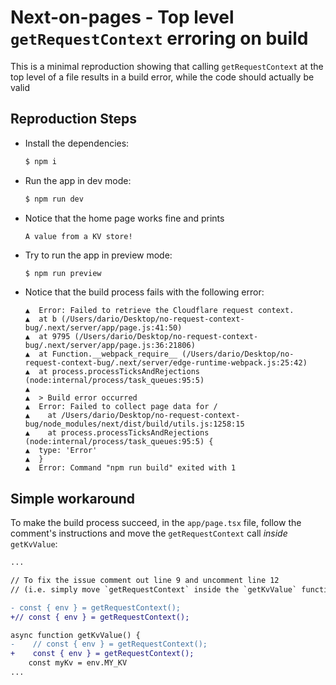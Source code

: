 # Next-on-pages - Top level `getRequestContext` erroring on build

This is a minimal reproduction showing that calling `getRequestContext` at the top level of a file
results in a build error, while the code should actually be valid

## Reproduction Steps

- Install the dependencies:
  ```sh
  $ npm i
  ```

- Run the app in dev mode:
  ```sh
  $ npm run dev
  ```

- Notice that the home page works fine and prints
  ```
  A value from a KV store!
  ```

- Try to run the app in preview mode:
  ```sh
  $ npm run preview
  ```

- Notice that the build process fails with the following error:
  ```
  ▲  Error: Failed to retrieve the Cloudflare request context.
  ▲  at b (/Users/dario/Desktop/no-request-context-bug/.next/server/app/page.js:41:50)
  ▲  at 9795 (/Users/dario/Desktop/no-request-context-bug/.next/server/app/page.js:36:21806)
  ▲  at Function.__webpack_require__ (/Users/dario/Desktop/no-request-context-bug/.next/server/edge-runtime-webpack.js:25:42)
  ▲  at process.processTicksAndRejections (node:internal/process/task_queues:95:5)
  ▲  
  ▲  > Build error occurred
  ▲  Error: Failed to collect page data for /
  ▲    at /Users/dario/Desktop/no-request-context-bug/node_modules/next/dist/build/utils.js:1258:15
  ▲    at process.processTicksAndRejections (node:internal/process/task_queues:95:5) {
  ▲  type: 'Error'
  ▲  }
  ▲  Error: Command "npm run build" exited with 1
  ```

## Simple workaround

To make the build process succeed, in the `app/page.tsx` file,
follow the comment's instructions and move the `getRequestContext` call _inside_ `getKvValue`:
```diff
...

// To fix the issue comment out line 9 and uncomment line 12
// (i.e. simply move `getRequestContext` inside the `getKvValue` function call)

- const { env } = getRequestContext();
+// const { env } = getRequestContext();

async function getKvValue() {
-    // const { env } = getRequestContext();
+    const { env } = getRequestContext();
    const myKv = env.MY_KV
...
```